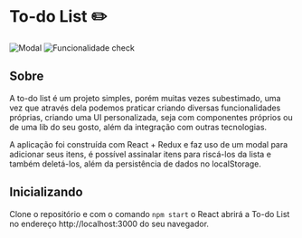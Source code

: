 # To-do List :pencil2:

![Modal](../todo/public/assets/print2.jpeg)
![Funcionalidade check](../todo/public/assets/print4.jpeg)

## Sobre

A to-do list é um projeto simples, porém muitas vezes subestimado, uma vez que através dela podemos praticar criando diversas funcionalidades próprias, criando uma UI personalizada, seja com componentes próprios ou de uma lib do seu gosto, além da integração com outras tecnologias. 

A aplicação foi construída com React + Redux e faz uso de um modal para adicionar seus itens, é possível assinalar itens para riscá-los da lista e também deletá-los, além da persistência de dados no localStorage.

## Inicializando

Clone o repositório e com o comando `npm start` o React abrirá a To-do List no endereço http://localhost:3000 do seu navegador.



